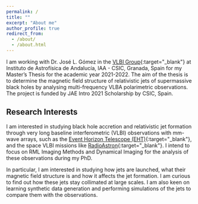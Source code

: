 ```yaml
---
permalink: /
title: ""
excerpt: "About me"
author_profile: true
redirect_from: 
  - /about/
  - /about.html
---
```


I am working with Dr. José L. Gómez in the [VLBI Group](http://vlbigroup.iaa.es){:target="_blank"} at Instituto de Astrofísica de Andalucía, IAA - CSIC, Granada, Spain for my Master’s Thesis for the academic year 2021-2022. The aim of the thesis is to determine the magnetic field structure of relativistic jets of supermassive black holes by analysing multi-frequency VLBA polarimetric observations. The project is funded by JAE Intro 2021 Scholarship by CSIC, Spain.

## Research Interests

I am interested in studying black hole accretion and relativistic jet formation through very long baseline interferometric (VLBI) observations with mm-wave arrays, such as the [Event Horizon Telescope (EHT)](https://eventhorizontelescope.org/){:target="_blank"}, and the space VLBI missions like [RadioAstron](http://www.asc.rssi.ru/radioastron/){:target="_blank"}. I intend to focus on RML Imaging Methods and Dynamical Imaging for the analysis of these observations during my PhD.

In particular, I am interested in studying how jets are launched, what their magnetic field structure is and how it affects the jet formation. I am curious to find out how these jets stay collimated at large scales. I am also keen on learning synthetic data generation and performing simulations of the jets to compare them with the observations.